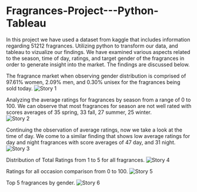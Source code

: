 # Fragrances-Project---Python-Tableau

In this project we have used a dataset from kaggle that includes information regarding 51212 fragrances. Utilizing python to transform our data, and tableau to vizualize our findings. We have examined various aspects related to the season, time of day, ratings, and target gender of the fragrances in order to generate insight into the market. The findings are discussed below.
 
The fragrance market when observing gender distribution is comprised of 97.61% women, 2.09% men, and 0.30% unisex for the fragrances being sold today.
![Story 1](https://user-images.githubusercontent.com/79889633/134753169-d885054a-ac6a-4bef-b3b0-c7d918676c71.png)

Analyzing the average ratings for fragrances by season from a range of 0 to 100. We can observe that most fragrances for season are not well rated with scores averages of 35 spring, 33 fall, 27 summer, 25 winter.  
![Story 2](https://user-images.githubusercontent.com/79889633/134753449-ccedd467-e250-4cfb-a31f-55662d6a240a.png)

Continuing the observation of average ratings, now we take a look at the time of day. We come to a similar finding that shows low average ratings for day and night fragrances with score averages of 47 day, and 31 night.
![Story 3](https://user-images.githubusercontent.com/79889633/134753566-2bbafb9a-d9df-4640-9ea3-1f3c2dce7ea7.png)

Distribution of Total Ratings from 1 to 5 for all fragrances.
![Story 4](https://user-images.githubusercontent.com/79889633/134753662-1619fc6b-67f4-42b0-8648-dd3907b46b2c.png)


Ratings for all occasion comparison from 0 to 100.
![Story 5](https://user-images.githubusercontent.com/79889633/134753684-14d9a00f-061f-4ed3-8248-37ec30847972.png)

Top 5 fragrances by gender.
![Story 6](https://user-images.githubusercontent.com/79889633/134753699-45bb7cdf-ff8f-4454-9d0e-7ed590af4f8d.png)

